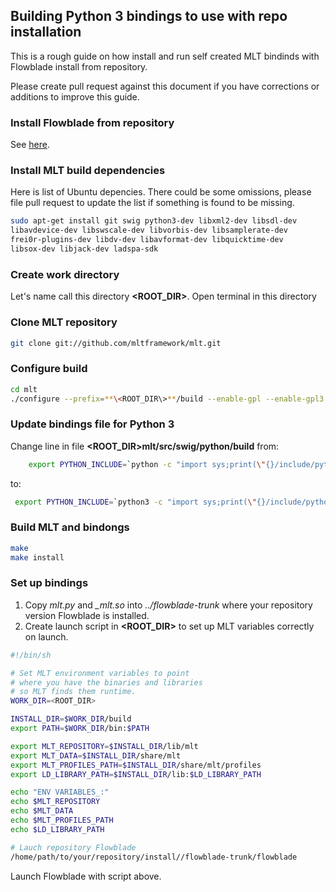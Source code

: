 
## Building Python 3 bindings to use with repo installation

This is a rough guide on how install and run self created MLT bindinds with Flowblade install from repository.

Please create pull request against this document if you have corrections or additions to improve this guide.

### Install Flowblade from repository
See [here](./INSTALLING.md).

### Install MLT build dependencies
Here is list of Ubuntu depencies. There could be some omissions, please file pull request to update the list if something is found to be missing.

```bash
sudo apt-get install git swig python3-dev libxml2-dev libsdl-dev 
libavdevice-dev libswscale-dev libvorbis-dev libsamplerate-dev 
frei0r-plugins-dev libdv-dev libavformat-dev libquicktime-dev 
libsox-dev libjack-dev ladspa-sdk
```

### Create work directory 

Let's name call this directory **\<ROOT_DIR\>**. Open terminal in this directory

### Clone MLT repository
```bash
git clone git://github.com/mltframework/mlt.git
```

### Configure build
```bash
cd mlt
./configure --prefix=**\<ROOT_DIR\>**/build --enable-gpl --enable-gpl3 --swig-languages=python
```

### Update bindings file for Python 3

Change line in file **\<ROOT_DIR\>mlt/src/swig/python/build** from:

```bash
	export PYTHON_INCLUDE=`python -c "import sys;print(\"{}/include/python{}.{}\".format(sys.prefix,*sys.version_info))"`
```
 to:
 ```bash
  export PYTHON_INCLUDE=`python3 -c "import sys;print(\"{}/include/python{}.{}\".format(sys.prefix,*sys.version_info))"`
```

### Build MLT and bindongs
 ```bash
make 
make install
```  

### Set up bindings

1. Copy *mlt.py* and *_mlt.so* into  *../flowblade-trunk* where your repository version Flowblade is installed.
1. Create launch script in **\<ROOT_DIR\>** to set up MLT variables correctly on launch.

 ```bash
#!/bin/sh

# Set MLT environment variables to point
# where you have the binaries and libraries
# so MLT finds them runtime.
WORK_DIR=<ROOT_DIR>

INSTALL_DIR=$WORK_DIR/build
export PATH=$WORK_DIR/bin:$PATH

export MLT_REPOSITORY=$INSTALL_DIR/lib/mlt
export MLT_DATA=$INSTALL_DIR/share/mlt
export MLT_PROFILES_PATH=$INSTALL_DIR/share/mlt/profiles
export LD_LIBRARY_PATH=$INSTALL_DIR/lib:$LD_LIBRARY_PATH

echo "ENV VARIABLES_:"
echo $MLT_REPOSITORY
echo $MLT_DATA
echo $MLT_PROFILES_PATH
echo $LD_LIBRARY_PATH

# Lauch repository Flowblade
/home/path/to/your/repository/install//flowblade-trunk/flowblade
``` 

Launch Flowblade with script above.

